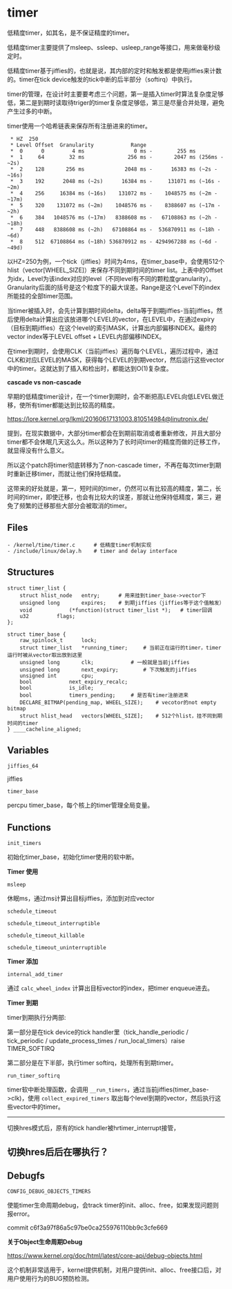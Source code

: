 # timer

低精度timer，如其名，是不保证精度的timer。

低精度timer主要提供了msleep、ssleep、usleep_range等接口，用来做毫秒级定时。

低精度timer基于jiffies的，也就是说，其内部的定时和触发都是使用jiffies来计数的。timer在tick device触发的tick中断的后半部分（softirq）中执行。

timer的管理，在设计时主要要考虑三个问题，第一是插入timer时算法复杂度足够低，第二是到期时读取待triger的timer复杂度足够低，第三是尽量合并处理，避免产生过多的中断。

timer使用一个哈希链表来保存所有注册进来的timer。

```
 * HZ  250
 * Level Offset  Granularity            Range
 *  0	   0         4 ms                0 ms -        255 ms
 *  1	  64        32 ms              256 ms -       2047 ms (256ms - ~2s)
 *  2	 128       256 ms             2048 ms -      16383 ms (~2s - ~16s)
 *  3	 192      2048 ms (~2s)      16384 ms -     131071 ms (~16s - ~2m)
 *  4	 256     16384 ms (~16s)    131072 ms -    1048575 ms (~2m - ~17m)
 *  5	 320    131072 ms (~2m)    1048576 ms -    8388607 ms (~17m - ~2h)
 *  6	 384   1048576 ms (~17m)   8388608 ms -   67108863 ms (~2h - ~18h)
 *  7	 448   8388608 ms (~2h)   67108864 ms -  536870911 ms (~18h - ~6d)
 *  8    512  67108864 ms (~18h) 536870912 ms - 4294967288 ms (~6d - ~49d)
```

以HZ=250为例，一个tick（jiffies）时间为4ms，在timer_base中，会使用512个hlist（vector\[WHEEL_SIZE\]）来保存不同到期时间的timer list。上表中的Offset为idx，Level为该index对应的level（不同level有不同的颗粒度granularity）。Granularity后面的括号是这个粒度下的最大误差。Range是这个Level下的index所能挂的全部timer范围。

当timer被插入时，会先计算到期时间delta，delta等于到期jiffies-当前jiffies，然后使用delta计算出应该放进哪个LEVEL的vector，在LEVEL中，在通过expiry（目标到期jiffies）在这个level的索引MASK，计算出内部偏移INDEX。最终的vector index等于LEVEL offset + LEVEL内部偏移INDEX。

在timer到期时，会使用CLK（当前jiffies）遍历每个LEVEL，遍历过程中，通过CLK和对应LEVEL的MASK，获得每个LEVEL的到期vector，然后运行这些vector中的timer。这就达到了插入和检出时，都能达到O(1)复杂度。

**cascade vs non-cascade**

早期的低精度timer设计，在一个timer到期时，会不断把高LEVEL向低LEVEL做迁移，使所有timer都能达到比较高的精度。

https://lore.kernel.org/lkml/20160617131003.810514984@linutronix.de/

提到，在现实数据中，大部分timer都会在到期前取消或者重新修改，并且大部分timer都不会休眠几天这么久。所以这种为了长时间timer的精度而做的迁移工作，就显得没有什么意义。

所以这个patch将timer彻底转移为了non-cascade timer，不再在每次timer到期时重新迁移timer，而就让他们保持低精度。

这带来的好处就是，第一，短时间的timer，仍然可以有比较高的精度，第二，长时间的timer，即使迁移，也会有比较大的误差，那就让他保持低精度，第三，避免了频繁的迁移那些大部分会被取消的timer。

## Files

```
- /kernel/time/timer.c		# 低精度timer机制实现
- /include/linux/delay.h	# timer and delay interface
```

## Structures

```
struct timer_list {
	struct hlist_node	entry;		# 用来挂到timer_base->vector下
	unsigned long		expires;	# 到期jiffies（jiffies等于这个值触发）
	void			(*function)(struct timer_list *);	# timer回调
	u32			flags;
};
```

```
struct timer_base {
	raw_spinlock_t		lock;
	struct timer_list	*running_timer;		# 当前正在运行的timer，timer运行时被从vector取出放到这里
	unsigned long		clk;			# 一般就是当前jiffies
	unsigned long		next_expiry;		# 下次触发的jiffies
	unsigned int		cpu;
	bool			next_expiry_recalc;
	bool			is_idle;
	bool			timers_pending;		# 是否有timer注册进来
	DECLARE_BITMAP(pending_map, WHEEL_SIZE);	# vecotor的not empty bitmap
	struct hlist_head	vectors[WHEEL_SIZE];	# 512个hlist，挂不同到期时间的timer
} ____cacheline_aligned;
```

## Variables

`jiffies_64`

jiffies

`timer_base`

percpu timer_base，每个核上的timer管理全局变量。

## Functions

`init_timers`

初始化timer_base，初始化timer使用的软中断。

**Timer 使用**

`msleep`

休眠ms，通过ms计算出目标jiffies，添加到对应vector

`schedule_timeout`

`schedule_timeout_interruptible`

`schedule_timeout_killable`

`schedule_timeout_uninterruptible`

**Timer 添加**

`internal_add_timer`

通过 `calc_wheel_index` 计算出目标vector的index，把timer enqueue进去。

**Timer 到期**

timer到期执行分两部:

第一部分是在tick device的tick handler里（tick_handle_periodic / tick_periodic / update_process_times / run_local_timers）raise TIMER_SOFTIRQ

第二部分是在下半部，执行timer softirq，处理所有到期timer。

`run_timer_softirq`

timer软中断处理函数，会调用 `__run_timers`，通过当前jiffies(timer_base->clk)，使用 `collect_expired_timers` 取出每个level到期的vector，然后执行这些vector中的timer。

---------------------
切换hres模式后，原有的tick handler被hrtimer_interrupt接管，

切换hres后后在哪执行？
----------------------


## Debugfs

`CONFIG_DEBUG_OBJECTS_TIMERS`

使能timer生命周期debug，会track timer的init、alloc、free，如果发现问题则报error。

commit c6f3a97f86a5c97be0ca255976110bb9c3cfe669

**关于Object生命周期Debug**

<https://www.kernel.org/doc/html/latest/core-api/debug-objects.html>

这个机制非常适用于，kernel提供机制，对用户提供init、alloc、free接口后，对用户使用行为的BUG预防检测。